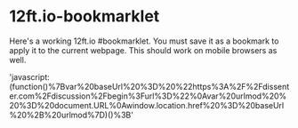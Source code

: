 # 12ft.io-bookmarklet
Here's a working 12ft.io #bookmarklet.
You must save it as a bookmark to apply it to the current webpage. This should work on mobile browsers as well.

'javascript:(function()%7Bvar%20baseUrl%20%3D%20%22https%3A%2F%2Fdissenter.com%2Fdiscussion%2Fbegin%3Furl%3D%22%0Avar%20urlmod%20%20%3D%20document.URL%0Awindow.location.href%20%3D%20baseUrl%20%2B%20urlmod%7D)()%3B'
